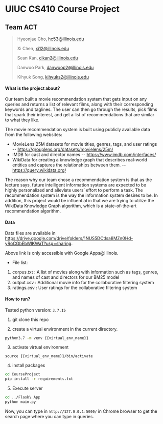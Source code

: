 # UIUC CS410 Course Project
## Team ACT
> Hyeonjae Cho, hc53@illinois.edu
> 
> Xi Chen, xi12@illinois.edu
> 
> Sean Kan, clkan2@illinois.edu
> 
> Danwoo Park, danwoop2@illinois.edu
> 
> Kihyuk Song, kihyuks2@illinois.edu

#### What is the project about?
Our team built a movie recommendation system that gets input on any queries and returns a list of relevant films, along with their corresponding keywords and taglines. The user can then go through the results, pick films that spark their interest, and get a list of recommendations that are similar to what they like.

The movie recommendation system is built using publicly available data from the following websites:
- MovieLens 25M datasets for movie titles, genres, tags, and user ratings
-- https://grouplens.org/datasets/movielens/25m/
- IMDB for cast and director names
-- https://www.imdb.com/interfaces/
- WikiData for creating a knowledge graph that describes real-world entities and captures the relationships between them.
-- https://query.wikidata.org/

The reason why our team chose a recommendation system is that as the lecture says, future intelligent information systems are expected to be highly personalized and alleviate users’ effort to perform a task. The recommendation system is the way the information system desires to be. In addition, this project would be influential in that we are trying to utilize the WikiData Knowledge Graph algorithm, which is a state-of-the-art recommendation algorithm.

#### Data
Data files are available in https://drive.google.com/drive/folders/1NUS5DCtIsa8MZn0Hd-yRoCGbEbWlKWaT?usp=sharing.

Above link is only accessible with Google Apps@Illinois.

- File list:
1) corpus.txt : A list of movies along with information such as tags, genres, and names of cast and directors for our BM25 model
2) output.csv : Additional movie info for the collaborative filtering system
3) ratings.csv : User ratings for the collaborative filtering system 

#### How to run?
Tested python version: `3.7.15`

1. git clone this repo

2. create a virtual environment in the current directory.
```bash
python3.7 -m venv {{virtual_env_name}}
```

3. activate virtual environment
```
source {{virtual_env_name}}/bin/activate
```

4. install packages
```bash
cd CourseProject
pip install -r requirements.txt
```

5. Execute server
```bash
cd ../Flask\ App
python main.py
```

Now, you can type in `http://127.0.0.1:5000/` in Chrome browser to get the search page where you can type in queries.
